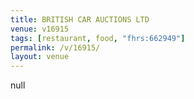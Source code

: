 ```yaml
---
title: BRITISH CAR AUCTIONS LTD
venue: v16915
tags: [restaurant, food, "fhrs:662949"]
permalink: /v/16915/
layout: venue
---
```

null